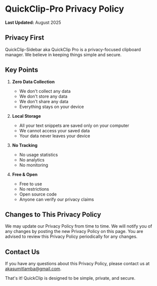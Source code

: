 # QuickClip-Pro Privacy Policy

**Last Updated:** August 2025

## Privacy First

QuickClip-Sidebar aka QuickClip Pro is a privacy-focused clipboard manager. We believe in keeping things simple and secure.

## Key Points

1. **Zero Data Collection**
   - We don't collect any data
   - We don't store any data
   - We don't share any data
   - Everything stays on your device

2. **Local Storage**
   - All your text snippets are saved only on your computer
   - We cannot access your saved data
   - Your data never leaves your device

3. **No Tracking**
   - No usage statistics
   - No analytics
   - No monitoring

4. **Free & Open**
   - Free to use
   - No restrictions
   - Open source code
   - Anyone can verify our privacy claims

## Changes to This Privacy Policy

We may update our Privacy Policy from time to time. We will notify you of any changes by posting the new Privacy Policy on this page. You are advised to review this Privacy Policy periodically for any changes.

## Contact Us

If you have any questions about this Privacy Policy, please contact us at akasumitlamba@gmail.com.

That's it! QuickClip is designed to be simple, private, and secure. 
